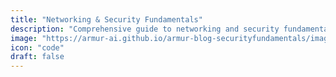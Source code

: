 ```yaml
---
title: "Networking & Security Fundamentals"
description: "Comprehensive guide to networking and security fundamentals, covering key concepts, protocols, and best practices."
image: "https://armur-ai.github.io/armur-blog-securityfundamentals/images/cybersecurity.jpg"
icon: "code"
draft: false
---
```

